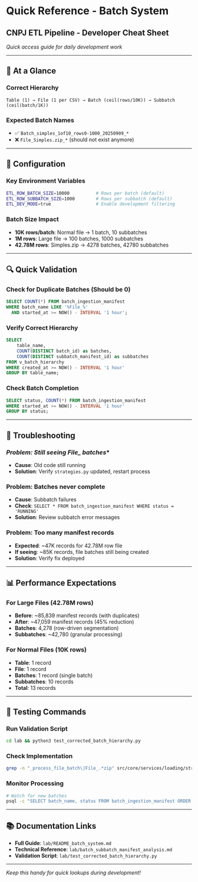 # Quick Reference - Batch System
## CNPJ ETL Pipeline - Developer Cheat Sheet

*Quick access guide for daily development work*

---

## 🎯 **At a Glance**

### **Correct Hierarchy**
```
Table (1) → File (1 per CSV) → Batch (ceil(rows/10K)) → Subbatch (ceil(batch/1K))
```

### **Expected Batch Names**
- ✅ `Batch_simples_1of10_rows0-1000_20250909_*`
- ❌ `File_Simples.zip_*` (should not exist anymore)

---

## 🔧 **Configuration**

### **Key Environment Variables**
```bash
ETL_ROW_BATCH_SIZE=10000          # Rows per batch (default)
ETL_ROW_SUBBATCH_SIZE=1000        # Rows per subbatch (default)
ETL_DEV_MODE=true                 # Enable development filtering
```

### **Batch Size Impact**
- **10K rows/batch**: Normal file → 1 batch, 10 subbatches
- **1M rows**: Large file → 100 batches, 1000 subbatches
- **42.78M rows**: Simples.zip → 4278 batches, 42780 subbatches

---

## 🔍 **Quick Validation**

### **Check for Duplicate Batches (Should be 0)**
```sql
SELECT COUNT(*) FROM batch_ingestion_manifest 
WHERE batch_name LIKE '%File_%' 
  AND started_at >= NOW() - INTERVAL '1 hour';
```

### **Verify Correct Hierarchy**
```sql
SELECT 
    table_name,
    COUNT(DISTINCT batch_id) as batches,
    COUNT(DISTINCT subbatch_manifest_id) as subbatches
FROM v_batch_hierarchy 
WHERE created_at >= NOW() - INTERVAL '1 hour'
GROUP BY table_name;
```

### **Check Batch Completion**
```sql
SELECT status, COUNT(*) FROM batch_ingestion_manifest
WHERE started_at >= NOW() - INTERVAL '1 hour'
GROUP BY status;
```

---

## 🚨 **Troubleshooting**

### **Problem: Still seeing File_* batches**
- **Cause**: Old code still running
- **Solution**: Verify `strategies.py` updated, restart process

### **Problem: Batches never complete**
- **Cause**: Subbatch failures
- **Check**: `SELECT * FROM batch_ingestion_manifest WHERE status = 'RUNNING'`
- **Solution**: Review subbatch error messages

### **Problem: Too many manifest records**
- **Expected**: ~47K records for 42.78M row file
- **If seeing**: ~85K records, file batches still being created
- **Solution**: Verify fix deployed

---

## 📊 **Performance Expectations**

### **For Large Files (42.78M rows)**
- **Before**: ~85,839 manifest records (with duplicates)
- **After**: ~47,059 manifest records (45% reduction)
- **Batches**: 4,278 (row-driven segmentation)
- **Subbatches**: ~42,780 (granular processing)

### **For Normal Files (10K rows)**
- **Table**: 1 record
- **File**: 1 record
- **Batches**: 1 record (single batch)
- **Subbatches**: 10 records
- **Total**: 13 records

---

## 🎯 **Testing Commands**

### **Run Validation Script**
```bash
cd lab && python3 test_corrected_batch_hierarchy.py
```

### **Check Implementation**
```bash
grep -n "_process_file_batch\|File_.*zip" src/core/services/loading/strategies.py
```

### **Monitor Processing**
```bash
# Watch for new batches
psql -c "SELECT batch_name, status FROM batch_ingestion_manifest ORDER BY started_at DESC LIMIT 5;"
```

---

## 📚 **Documentation Links**

- **Full Guide**: `lab/README_batch_system.md`
- **Technical Reference**: `lab/batch_subbatch_manifest_analysis.md`
- **Validation Script**: `lab/test_corrected_batch_hierarchy.py`

---

*Keep this handy for quick lookups during development!*
